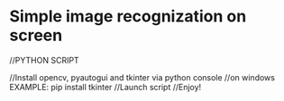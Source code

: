 # Simple image recognization on screen

//PYTHON SCRIPT

//Install opencv, pyautogui and tkinter via python console
//on windows EXAMPLE: pip install tkinter 
//Launch script
//Enjoy!
